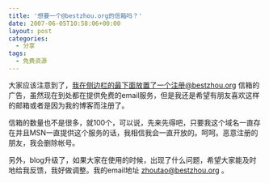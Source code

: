 ```yaml
---
title: '想要一个@bestzhou.org的信箱吗？'
date: 2007-06-05T10:58:06+00:00
layout: post
categories:
  - 分享
tags:
  - 免费资源
---
```

大家应该注意到了，我在侧边栏的最下面放置了一个注册@bestzhou.org 信箱的广告，虽然现在到处都在提供免费的email服务，但是我还是希望有朋友喜欢这样的邮箱或者是因为我的博客而注册了。

信箱的数量也不是很多，就100个，可以说，先来先得吧，只要我这个域名一直存在并且MSN一直提供这个服务的话，我相信我会一直开放的。呵呵。恶意注册的朋友，我会删除帐号。

另外，blog升级了，如果大家在使用的时候，出现了什么问题，希望大家能及时地给我反馈，我好做调整。我的email地址 <zhoutao@bestzhou.org> 。